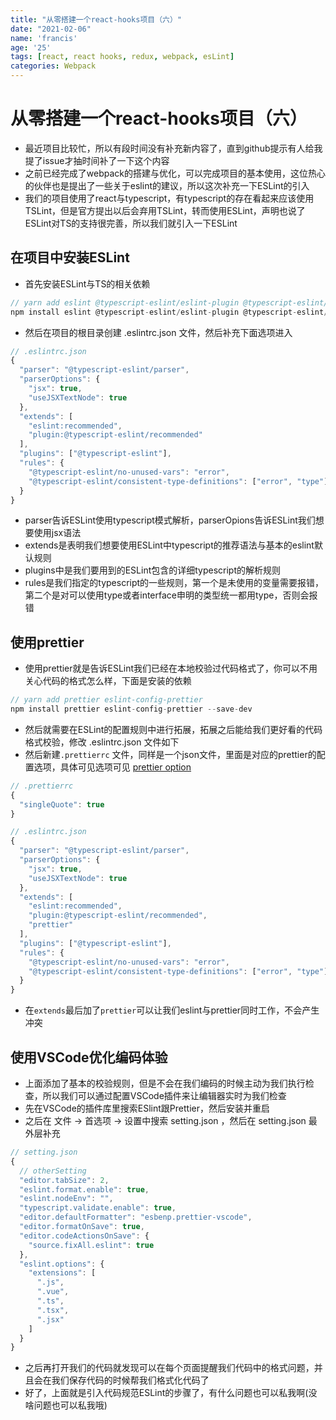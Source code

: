 ```yaml
---
title: "从零搭建一个react-hooks项目（六）"
date: "2021-02-06"
name: 'francis'
age: '25'
tags: [react, react hooks, redux, webpack, esLint]
categories: Webpack
---
```


# 从零搭建一个react-hooks项目（六）

- 最近项目比较忙，所以有段时间没有补充新内容了，直到github提示有人给我提了issue才抽时间补了一下这个内容
- 之前已经完成了webpack的搭建与优化，可以完成项目的基本使用，这位热心的伙伴也是提出了一些关于eslint的建议，所以这次补充一下ESLint的引入
- 我们的项目使用了react与typescript，有typescript的存在看起来应该使用TSLint，但是官方提出以后会弃用TSLint，转而使用ESLint，声明也说了ESLint对TS的支持很完善，所以我们就引入一下ESLint

## 在项目中安装ESLint

- 首先安装ESLint与TS的相关依赖

```js
// yarn add eslint @typescript-eslint/eslint-plugin @typescript-eslint/parser
npm install eslint @typescript-eslint/eslint-plugin @typescript-eslint/parser --save-dev
```

- 然后在项目的根目录创建 .eslintrc.json 文件，然后补充下面选项进入
<!--more-->
```js
// .eslintrc.json
{
  "parser": "@typescript-eslint/parser",
  "parserOptions": {
    "jsx": true,
    "useJSXTextNode": true
  },
  "extends": [
    "eslint:recommended",
    "plugin:@typescript-eslint/recommended"
  ],
  "plugins": ["@typescript-eslint"],
  "rules": {
    "@typescript-eslint/no-unused-vars": "error",
    "@typescript-eslint/consistent-type-definitions": ["error", "type"]
  }
}
```

- parser告诉ESLint使用typescript模式解析，parserOpions告诉ESLint我们想要使用jsx语法
- extends是表明我们想要使用ESLint中typescript的推荐语法与基本的eslint默认规则
- plugins中是我们要用到的ESLint包含的详细typescript的解析规则
- rules是我们指定的typescript的一些规则，第一个是未使用的变量需要报错，第二个是对可以使用type或者interface申明的类型统一都用type，否则会报错

## 使用prettier

- 使用prettier就是告诉ESLint我们已经在本地校验过代码格式了，你可以不用关心代码的格式怎么样，下面是安装的依赖

```js
// yarn add prettier eslint-config-prettier
npm install prettier eslint-config-prettier --save-dev
```

- 然后就需要在ESLint的配置规则中进行拓展，拓展之后能给我们更好看的代码格式校验，修改 .eslintrc.json 文件如下
- 然后新建`.prettierrc` 文件，同样是一个json文件，里面是对应的prettier的配置选项，具体可见选项可见 [prettier option](https://prettier.io/docs/en/options.html)

```js
// .prettierrc
{
  "singleQuote": true
}

// .eslintrc.json
{
  "parser": "@typescript-eslint/parser",
  "parserOptions": {
    "jsx": true,
    "useJSXTextNode": true
  },
  "extends": [
    "eslint:recommended",
    "plugin:@typescript-eslint/recommended",
    "prettier"
  ],
  "plugins": ["@typescript-eslint"],
  "rules": {
    "@typescript-eslint/no-unused-vars": "error",
    "@typescript-eslint/consistent-type-definitions": ["error", "type"]
  }
}
```

- 在`extends`最后加了`prettier`可以让我们eslint与prettier同时工作，不会产生冲突

## 使用VSCode优化编码体验

- 上面添加了基本的校验规则，但是不会在我们编码的时候主动为我们执行检查，所以我们可以通过配置VSCode插件来让编辑器实时为我们检查
- 先在VSCode的插件库里搜索ESlint跟Prettier，然后安装并重启
- 之后在 文件 -> 首选项 -> 设置中搜索 setting.json ，然后在 setting.json 最外层补充

```js
// setting.json
{
  // otherSetting
  "editor.tabSize": 2,
  "eslint.format.enable": true,
  "eslint.nodeEnv": "",
  "typescript.validate.enable": true,
  "editor.defaultFormatter": "esbenp.prettier-vscode",
  "editor.formatOnSave": true,
  "editor.codeActionsOnSave": {
    "source.fixAll.eslint": true
  },
  "eslint.options": {
    "extensions": [
      ".js",
      ".vue",
      ".ts",
      ".tsx",
      ".jsx"
    ]
  }
}

```

- 之后再打开我们的代码就发现可以在每个页面提醒我们代码中的格式问题，并且会在我们保存代码的时候帮我们格式化代码了
- 好了，上面就是引入代码规范ESLint的步骤了，有什么问题也可以私我啊(没啥问题也可以私我哦)
